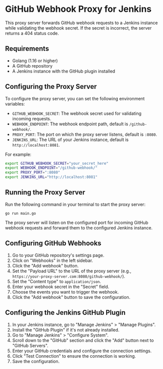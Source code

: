 # GitHub Webhook Proxy for Jenkins

This proxy server forwards GitHub webhook requests to a Jenkins instance while validating the webhook secret. If the secret is incorrect, the server returns a 404 status code.

## Requirements

- Golang (1.16 or higher)
- A GitHub repository
- A Jenkins instance with the GitHub plugin installed

## Configuring the Proxy Server

To configure the proxy server, you can set the following environment variables:

- `GITHUB_WEBHOOK_SECRET`: The webhook secret used for validating incoming requests.
- `WEBHOOK_ENDPOINT`: The webhook endpoint path, default is `/github-webhook/`.
- `PROXY_PORT`: The port on which the proxy server listens, default is `:8080`.
- `JENKINS_URL`: The URL of your Jenkins instance, default is `http://localhost:8081`.

For example:

```bash
export GITHUB_WEBHOOK_SECRET="your_secret_here"
export WEBHOOK_ENDPOINT="/github-webhook/"
export PROXY_PORT=":8080"
export JENKINS_URL="http://localhost:8081"
```

## Running the Proxy Server

Run the following command in your terminal to start the proxy server:

```shell
go run main.go
```

The proxy server will listen on the configured port for incoming GitHub webhook requests and forward them to the configured Jenkins instance.

## Configuring GitHub Webhooks

1. Go to your GitHub repository's settings page.
2. Click on "Webhooks" in the left sidebar.
3. Click the "Add webhook" button.
4. Set the "Payload URL" to the URL of the proxy server (e.g., `https://your-proxy-server.com:8080/github-webhook/`).
5. Set the "Content type" to `application/json`.
6. Enter your webhook secret in the "Secret" field.
7. Choose the events you want to trigger the webhook.
8. Click the "Add webhook" button to save the configuration.

## Configuring the Jenkins GitHub Plugin

1. In your Jenkins instance, go to "Manage Jenkins" > "Manage Plugins".
2. Install the "GitHub Plugin" if it's not already installed.
3. Go to "Manage Jenkins" > "Configure System".
4. Scroll down to the "GitHub" section and click the "Add" button next to "GitHub Servers".
5. Enter your GitHub credentials and configure the connection settings.
6. Click "Test Connection" to ensure the connection is working.
7. Save the configuration.
